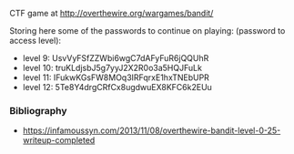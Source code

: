 CTF game at http://overthewire.org/wargames/bandit/

Storing here some of the passwords to continue on playing:
(password to access level):
- level 9: UsvVyFSfZZWbi6wgC7dAFyFuR6jQQUhR
- level 10: truKLdjsbJ5g7yyJ2X2R0o3a5HQJFuLk
- level 11: IFukwKGsFW8MOq3IRFqrxE1hxTNEbUPR
- level 12: 5Te8Y4drgCRfCx8ugdwuEX8KFC6k2EUu


### Bibliography
- https://infamoussyn.com/2013/11/08/overthewire-bandit-level-0-25-writeup-completed

